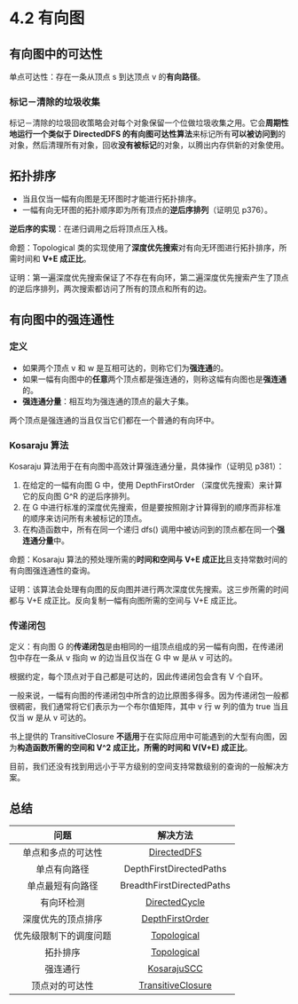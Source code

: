 # 4.2 有向图

## 有向图中的可达性

单点可达性：存在一条从顶点 s 到达顶点 v 的**有向路径**。

### 标记－清除的垃圾收集

标记－清除的垃圾回收策略会对每个对象保留一个位做垃圾收集之用。它会**周期性地运行一个类似于 DirectedDFS 的有向图可达性算法**来标记所有**可以被访问到**的对象，然后清理所有对象，回收**没有被标记**的对象，以腾出内存供新的对象使用。

## 拓扑排序

* 当且仅当一幅有向图是无环图时才能进行拓扑排序。
* 一幅有向无环图的拓扑顺序即为所有顶点的**逆后序排列**（证明见 p376）。

**逆后序的实现**：在递归调用之后将顶点压入栈。

命题：Topological 类的实现使用了**深度优先搜索**对有向无环图进行拓扑排序，所需时间和 **V+E 成正比**。

证明：第一遍深度优先搜索保证了不存在有向环，第二遍深度优先搜索产生了顶点的逆后序排列，两次搜索都访问了所有的顶点和所有的边。

## 有向图中的强连通性

### 定义

* 如果两个顶点 v 和 w 是互相可达的，则称它们为**强连通**的。
* 如果一幅有向图中的**任意**两个顶点都是强连通的，则称这幅有向图也是**强连通**的。
* **强连通分量**：相互均为强连通的顶点的最大子集。

两个顶点是强连通的当且仅当它们都在一个普通的有向环中。

### Kosaraju 算法

Kosaraju 算法用于在有向图中高效计算强连通分量，具体操作（证明见 p381）：

1. 在给定的一幅有向图 G 中，使用 DepthFirstOrder （深度优先搜索）来计算它的反向图 G^R 的逆后序排列。
2. 在 G 中进行标准的深度优先搜索，但是要按照刚才计算得到的顺序而非标准的顺序来访问所有未被标记的顶点。
3. 在构造函数中，所有在同一个递归 dfs() 调用中被访问到的顶点都在同一个**强连通分量**中。

命题：Kosaraju 算法的预处理所需的**时间和空间与 V+E 成正比**且支持常数时间的有向图强连通性的查询。

证明：该算法会处理有向图的反向图并进行两次深度优先搜索。这三步所需的时间都与 V+E 成正比。反向复制一幅有向图所需的空间与 V+E 成正比。

### 传递闭包

定义：有向图 G 的**传递闭包**是由相同的一组顶点组成的另一幅有向图，在传递闭包中存在一条从 v 指向 w 的边当且仅当在 G 中 w 是从 v 可达的。

根据约定，每个顶点对于自己都是可达的，因此传递闭包会含有 V 个自环。

一般来说，一幅有向图的传递闭包中所含的边比原图多得多。因为传递闭包一般都很稠密，我们通常将它们表示为一个布尔值矩阵，其中 v 行 w 列的值为 true 当且仅当 w 是从 v 可达的。

书上提供的 TransitiveClosure **不适用**于在实际应用中可能遇到的大型有向图，因为**构造函数所需的空间和 V^2 成正比，所需的时间和 V(V+E) 成正比**。

目前，我们还没有找到用远小于平方级别的空间支持常数级别的查询的一般解决方案。

## 总结

问题 | 解决方法 
:-----------: | :-----------: 
单点和多点的可达性        | [DirectedDFS](https://github.com/bighuang624/Algorithms-notes/blob/master/code/chapter4_2_Directed_Graphs/DirectedDFS.java)     
单点有向路径         | DepthFirstDirectedPaths        
单点最短有向路径         | BreadthFirstDirectedPaths     
有向环检测         | [DirectedCycle](https://github.com/bighuang624/Algorithms-notes/blob/master/code/chapter4_2_Directed_Graphs/DirectedCycle.java)   
深度优先的顶点排序         | [DepthFirstOrder](https://github.com/bighuang624/Algorithms-notes/blob/master/code/chapter4_2_Directed_Graphs/DepthFirstOrder.java)    
优先级限制下的调度问题         | [Topological](https://github.com/bighuang624/Algorithms-notes/blob/master/code/chapter4_2_Directed_Graphs/Topological.java)     
拓扑排序         | [Topological](https://github.com/bighuang624/Algorithms-notes/blob/master/code/chapter4_2_Directed_Graphs/Topological.java) 
强连通行         | [KosarajuSCC](https://github.com/bighuang624/Algorithms-notes/blob/master/code/chapter4_2_Directed_Graphs/KosarajuSCC.java) 
顶点对的可达性         | [TransitiveClosure](https://github.com/bighuang624/Algorithms-notes/blob/master/code/chapter4_2_Directed_Graphs/TransitiveClosure.java)



